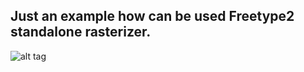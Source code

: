 Just an example how can be used Freetype2 standalone rasterizer.
---

![alt tag](https://raw.github.com/caway/FreeType2-Rasterizer-CPP-Wrapper/master/example.png)
